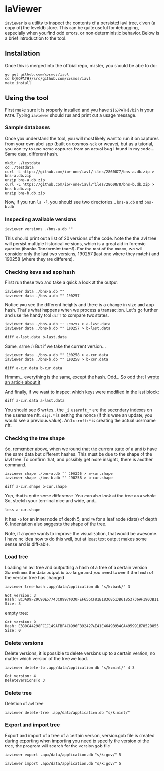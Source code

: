 # IaViewer

`iaviewer` is a utility to inspect the contents of a persisted iavl tree, given (a copy of) the leveldb store.
This can be quite useful for debugging, especially when you find odd errors, or non-deterministic behavior.
Below is a brief introduction to the tool.

## Installation

Once this is merged into the official repo, master, you should be able to do:

```shell
go get github.com/cosmos/iavl
cd ${GOPATH}/src/github.com/cosmos/iavl
make install
```

## Using the tool

First make sure it is properly installed and you have `${GOPATH}/bin` in your `PATH`.
Typing `iaviewer` should run and print out a usage message.

### Sample databases

Once you understand the tool, you will most likely want to run it on captures from your
own abci app (built on cosmos-sdk or weave), but as a tutorial, you can try to use some
captures from an actual bug I found in my code... Same data, different hash.

```shell
mkdir ./testdata
cd ./testdata
curl -L https://github.com/iov-one/iavl/files/2860877/bns-a.db.zip > bns-a.db.zip
unzip bns-a.db.zip
curl -L https://github.com/iov-one/iavl/files/2860878/bns-b.db.zip > bns-b.db.zip
unzip bns-b.db.zip
```

Now, if you run `ls -l`, you should see two directories... `bns-a.db` and `bns-b.db`

### Inspecting available versions

```shell
iaviewer versions ./bns-a.db ""
```

This should print out a list of 20 versions of the code. Note the the iavl tree will persist multiple
historical versions, which is a great aid in forensic queries (thanks Tendermint team!). For the rest
of the cases, we will consider only the last two versions, 190257 (last one where they match) and 190258
(where they are different).

### Checking keys and app hash

First run these two and take a quick a look at the output:

```shell
iaviewer data ./bns-a.db ""
iaviewer data ./bns-a.db "" 190257
```

Notice you see the different heights and there is a change in size and app hash.
That's what happens when we process a transaction. Let's go further and use
the handy tool `diff` to compare two states.

```shell
iaviewer data ./bns-a.db "" 190257 > a-last.data
iaviewer data ./bns-b.db "" 190257 > b-last.data

diff a-last.data b-last.data
```

Same, same :)
But if we take the current version...

```shell
iaviewer data ./bns-a.db "" 190258 > a-cur.data
iaviewer data ./bns-b.db "" 190258 > b-cur.data

diff a-cur.data b-cur.data
```

Hmmm... everything is the same, except the hash. Odd...
So odd that I [wrote an article about it](https://medium.com/@ethan.frey/tracking-down-a-tendermint-consensus-failure-77f6ff414406)

And finally, if we want to inspect which keys were modified in the last block:

```shell
diff a-cur.data a-last.data
```

You should see 6 writes.. the `_i.usernft_*` are the secondary indexes on the username nft.
`sigs.*` is setting the nonce (if this were an update, you would see a previous value).
And `usrnft:*` is creating the actual username nft.

### Checking the tree shape

So, remember above, when we found that the current state of a and b have the same data
but different hashes. This must be due to the shape of the iavl tree.
To confirm that, and possibly get more insights, there is another command.

```shell
iaviewer shape ./bns-a.db "" 190258 > a-cur.shape
iaviewer shape ./bns-b.db "" 190258 > b-cur.shape

diff a-cur.shape b-cur.shape
```

Yup, that is quite some difference. You can also look at the tree as a whole.
So, stretch your terminal nice and wide, and...

```shell
less a-cur.shape
```

It has `-5` for an inner node of depth 5, and `*6` for a leaf node (data) of depth 6.
Indentation also suggests the shape of the tree.

Note, if anyone wants to improve the visualization, that would be awesome.
I have no idea how to do this well, but at least text output makes some
sense and is diff-able.

### Load tree

Loading an avl tree and outputting a hash of a tree of a certain version
Sometimes the data output is too large and you need to see if the hash of the version tree has changed

```shell
iaviewer tree-hash .app/data/application.db "s/k:bank/" 3
```

```shell
Got version: 3
Hash: BCDAD9F29C90E67743C89970030FEF656CF81B18368513B61853736AF1903B11
Size: 3
```

empty tree: 

```shell
Got version: 0
Hash: E3B0C44298FC1C149AFBF4C8996FB92427AE41E4649B934CA495991B7852B855
Size: 0
```

### Delete versions

Delete versions, it is possible to delete versions up to a certain version, no matter which version of the tree we load.

```shell
iaviewer delete-to .app/data/application.db "s/k:mint/" 4 3
```

```shell
Got version: 4
DeleteVersionsTo 3

```

### Delete tree

Deletion of avl tree

```shell
iaviewer delete-tree .app/data/application.db "s/k:mint/"
```

### Export and import tree

Export and import of a tree of a certain version, version.gob file is created during exporting 
when importing you need to specify the version of the tree, the program will search for the version.gob file

```shell
iaviewer export .app/data/application.db "s/k:gov/" 5
```

```shell
iaviewer import .app/data/application.db "s/k:gov/" 5
```